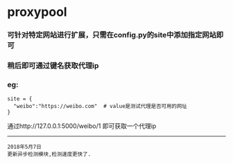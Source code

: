 # proxypool
### 可针对特定网站进行扩展，只需在config.py的site中添加指定网站即可
### 稍后即可通过键名获取代理ip
### eg:
```
site = {
  "weibo":"https://weibo.com"  # value是测试代理是否可用的网址
}
```
通过http://127.0.0.1:5000/weibo/1 即可获取一个代理ip

----------------------------------------------------------------------------------------------------------------
```
2018年5月7日
更新异步检测模块,检测速度更快了.
```
